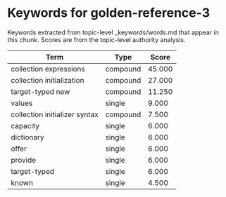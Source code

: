# Keywords for golden-reference-3

Keywords extracted from topic-level _keywords/words.md that appear in this chunk.
Scores are from the topic-level authority analysis.

| Term | Type | Score |
|------|------|-------|
| collection expressions | compound | 45.000 |
| collection initialization | compound | 27.000 |
| target-typed new | compound | 11.250 |
| values | single | 9.000 |
| collection initializer syntax | compound | 7.500 |
| capacity | single | 6.000 |
| dictionary | single | 6.000 |
| offer | single | 6.000 |
| provide | single | 6.000 |
| target-typed | single | 6.000 |
| known | single | 4.500 |
